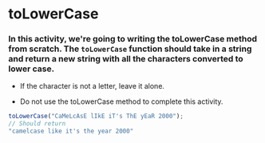 # toLowerCase

### In this activity, we're going to writing the toLowerCase method from scratch. The `toLowerCase` function should take in a string and return a new string with all the characters converted to lower case. 

* If the character is not a letter, leave it alone.

* Do not use the toLowerCase method to complete this activity.

```javascript
toLowerCase("CaMeLcAsE lIkE iT's ThE yEaR 2000");
// Should return
"camelcase like it's the year 2000"
```

